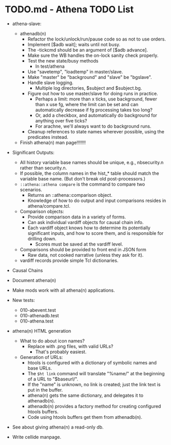 # TODO.md - Athena TODO List

- athena-slave:
  - athenadb(n)
    - Refactor the lock/unlock/run/pause code so as not to use orders.
    - Implement [$adb wait]; waits until not busy.
    - The -tickcmd should be an argument of [$adb advance].
    - Make sure the WB handles the on-lock sanity check properly.
    - Test the new state/busy methods
      - In test/athena
    - Use "savetemp", "loadtemp" in master/slave.
    - Make "master" be "background" and "slave" be "bgslave".
    - Handle slave logging.
      - Multiple log directories, $subject and $subject.bg.
    - Figure out how to use master/slave for doing runs in practice.
      - Perhaps a limit: more than x ticks, use background, fewer than x
        use fg, where the limit can be set and can automatically decrease
        if fg processing takes too long?
      - Or, add a checkbox, and automatically do background for anything over
        five ticks?
      - For arachne, we'll always want to do background runs.
    - Cleanup references to state names wherever possible, using the
      predicates instead.
  - Finish athena(n) man page!!!!!!!
- Significant Outputs:
  - All history variable base names should be unique, e.g., nbsecurity.n rather
    than security.n.
  - If possible, the column names in the hist_* table should match the 
    variable base name.  (But don't break old post-processors.)
  - `::athena::athena compare` is the command to compare two scenarios. 
    - Returns an ::athena::comparison object.
    - Knowledge of how to do output and input comparisons resides in 
      athena/compare.tcl.
  - Comparison objects:
    - Provide comparison data in a variety of forms.
    - Can ask individual vardiff objects for causal chain info.
    - Each vardiff object knows how to determine its potentially significant
      inputs, and how to score them, and is responsible for drilling down.
      - Scores must be saved at the vardiff level. 
  - Comparisons should be provided to front end in JSON form
    - Raw data, not cooked narrative (unless they ask for it).
  - vardiff records provide simple Tcl dictionaries.
- Causal Chains


- Document athena(n)
- Make mods work with all athena(n) applications.
- New tests:
  - 010-abevent.test
  - 010-athenadb.test
  - 010-athena.test
- athena(n) HTML generation
  - What to do about icon names?
    - Replace with .png files, with valid URLs?
      - That's probably easiest.
  - Generation of URLs:
    - htools is configured with a dictionary of symbolic names and base URLs.
    - The `$ht link` command will translate "%name/" at the beginning of a
      URL to "$baseurl/".
    - If the "name" is unknown, no link is created; just the link text is
      put in the buffer.
    - athena(n) gets the same dictionary, and delegates it to athenadb(n).
    - athenadb(n) provides a factory method for creating configured htools
      buffers.
    - Code using htools buffers get them from athenadb(n).
- See about giving athena(n) a read-only db.
- Write cellide manpage.



